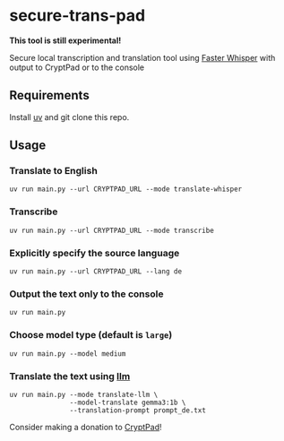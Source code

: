 # secure-trans-pad
**This tool is still experimental!**

Secure local transcription and translation tool using [Faster Whisper](https://github.com/SYSTRAN/faster-whisper) with output to CryptPad or to the console

## Requirements
Install [uv](https://docs.astral.sh/uv/) and git clone this repo.

## Usage
### Translate to English
```
uv run main.py --url CRYPTPAD_URL --mode translate-whisper
```
### Transcribe
```
uv run main.py --url CRYPTPAD_URL --mode transcribe
```
### Explicitly specify the source language
```
uv run main.py --url CRYPTPAD_URL --lang de
```
### Output the text only to the console
```
uv run main.py
```
### Choose model type (default is `large`)
```
uv run main.py --model medium
```
### Translate the text using [llm](https://github.com/simonw/llm)
```
uv run main.py --mode translate-llm \
               --model-translate gemma3:1b \
               --translation-prompt prompt_de.txt
```

Consider making a donation to [CryptPad](https://cryptpad.fr/)!
